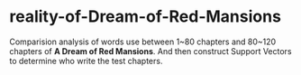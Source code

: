 # reality-of-Dream-of-Red-Mansions
Comparision analysis of words use between 1~80 chapters and 80~120 chapters of **A Dream of Red Mansions**. And then construct Support Vectors to determine who write the test chapters.
